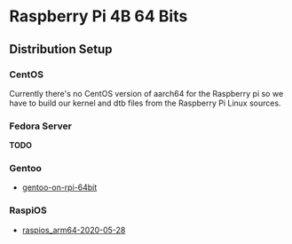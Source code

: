 # Raspberry Pi 4B 64 Bits

## Distribution Setup

### CentOS

Currently there's no CentOS version of aarch64 for the Raspberry pi so we have to build our kernel and dtb files from the Raspberry Pi Linux sources.

### Fedora Server

**TODO**

### Gentoo

- [gentoo-on-rpi-64bit](https://github.com/sakaki-/gentoo-on-rpi-64bit)

### RaspiOS

- [raspios_arm64-2020-05-28](https://downloads.raspberrypi.org/raspios_arm64/images/raspios_arm64-2020-05-28/)
